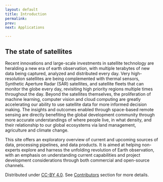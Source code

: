 ```yaml
---
layout: default
title: Introduction
permalink: 
prev:
next: Applications

---
```


## The state of satellites

<div class="map-container">
  <div id="banner-map" class="static-map static-map__left"></div>
  <div id="banner-map-2" class="static-map static-map__right"></div>
</div>

Recent innovations and large-scale investments in satellite technology are heralding a new era of earth observation, with multiple terabytes of new data being captured, analyzed and distributed every day. Very high-resolution satellites are being complemented with thermal sensors, Synthetic Aperture Radar (SAR) satellites, and satellite fleets that can monitor the globe every day, revisiting high priority regions multiple times throughout the day. Beyond the satellites themselves, the proliferation of machine learning, computer vision and cloud computing are greatly accelerating our ability to use satellite data for more informed decision making. The insights and outcomes enabled through space-based remote sensing are directly benefiting the global development community through more accurate understandings of where people live, in what density, and their relationship to our global ecosystems via land management, agriculture and climate change.  

This site offers an exploratory overview of current and upcoming sources of data, processing pipelines, and data products. It is aimed at helping non-experts explore and harness the unfolding revolution of Earth observation, with an emphasis on understanding current capabilities and project development considerations through both commercial and open-source channels.


Distributed under <a href="https://creativecommons.org/licenses/by/4.0/" target="_blank">CC-BY 4.0</a>. See [Contributors](/contributors.html) section for more details.
